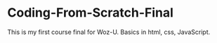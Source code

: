# Coding-From-Scratch-Final
This is my first course final for Woz-U. Basics in html, css, JavaScript.
